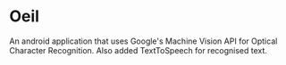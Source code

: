 # Oeil
An android application that uses Google's Machine Vision API for Optical Character Recognition. Also added TextToSpeech for recognised text.

